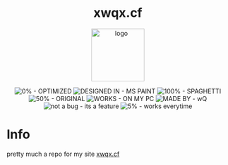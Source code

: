<h1 align="center">xwqx.cf</h1>
<p align="center">
  <img src="https://github.com/iamstrawberry/website1/blob/59d7b2a4e0538d02e9716c8979fb70d884772d8f/assets/media/logoanm.gif"     alt="logo" width="120"/>
</p>
<p align="center">
  <img src="https://img.shields.io/badge/0%25-OPTIMIZED-brightgreen?style=for-the-badge" alt="0% - OPTIMIZED">
  <img src="https://img.shields.io/badge/DESIGNED_IN-MS_PAINT-orange?style=for-the-badge" alt="DESIGNED IN - MS PAINT">
  <img src="https://img.shields.io/badge/100%25-SPAGHETTI-blue?style=for-the-badge" alt="100% - SPAGHETTI">
  <img src="https://img.shields.io/static/v1?label=50%25&message=ORIGINAL&color=%237253ac&style=for-the-badge" alt="50% - ORIGINAL">
  <img src="https://img.shields.io/static/v1?label=WORKS&message=ON+MY+PC&color=critical&style=for-the-badge" alt="WORKS - ON MY PC">
  <img src="https://img.shields.io/static/v1?label=MADE+BY&message=wQ&color=informational&style=for-the-badge" alt="MADE BY - wQ">
  <img src="https://img.shields.io/static/v1?label=not+a+bug&message=its+a+feature&color=yellow&style=for-the-badge" alt="not a bug - its a feature">
  <img src="https://img.shields.io/static/v1?label=5%25&message=works+everytime&color=9cf&style=for-the-badge" alt="5% - works everytime">
</p>

# Info
<p>pretty much a repo for my site <a href='https://xwqx.cf'>xwqx.cf</a></p>
